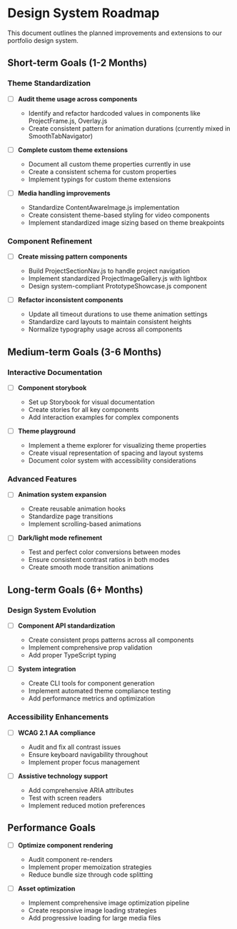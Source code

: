 # Design System Roadmap

This document outlines the planned improvements and extensions to our portfolio design system.

## Short-term Goals (1-2 Months)

### Theme Standardization

- [ ] **Audit theme usage across components**
  - Identify and refactor hardcoded values in components like ProjectFrame.js, Overlay.js
  - Create consistent pattern for animation durations (currently mixed in SmoothTabNavigator)
  
- [ ] **Complete custom theme extensions**
  - Document all custom theme properties currently in use
  - Create a consistent schema for custom properties
  - Implement typings for custom theme extensions
  
- [ ] **Media handling improvements**
  - Standardize ContentAwareImage.js implementation
  - Create consistent theme-based styling for video components
  - Implement standardized image sizing based on theme breakpoints

### Component Refinement

- [ ] **Create missing pattern components**
  - Build ProjectSectionNav.js to handle project navigation
  - Implement standardized ProjectImageGallery.js with lightbox
  - Design system-compliant PrototypeShowcase.js component
  
- [ ] **Refactor inconsistent components**
  - Update all timeout durations to use theme animation settings
  - Standardize card layouts to maintain consistent heights
  - Normalize typography usage across all components

## Medium-term Goals (3-6 Months)

### Interactive Documentation

- [ ] **Component storybook**
  - Set up Storybook for visual documentation
  - Create stories for all key components 
  - Add interaction examples for complex components
  
- [ ] **Theme playground**
  - Implement a theme explorer for visualizing theme properties
  - Create visual representation of spacing and layout systems
  - Document color system with accessibility considerations

### Advanced Features

- [ ] **Animation system expansion**
  - Create reusable animation hooks
  - Standardize page transitions
  - Implement scrolling-based animations
  
- [ ] **Dark/light mode refinement**
  - Test and perfect color conversions between modes
  - Ensure consistent contrast ratios in both modes
  - Create smooth mode transition animations

## Long-term Goals (6+ Months)

### Design System Evolution

- [ ] **Component API standardization**
  - Create consistent props patterns across all components
  - Implement comprehensive prop validation
  - Add proper TypeScript typing
  
- [ ] **System integration**
  - Create CLI tools for component generation
  - Implement automated theme compliance testing
  - Add performance metrics and optimization

### Accessibility Enhancements

- [ ] **WCAG 2.1 AA compliance**
  - Audit and fix all contrast issues
  - Ensure keyboard navigability throughout
  - Implement proper focus management
  
- [ ] **Assistive technology support**
  - Add comprehensive ARIA attributes
  - Test with screen readers
  - Implement reduced motion preferences

## Performance Goals

- [ ] **Optimize component rendering**
  - Audit component re-renders
  - Implement proper memoization strategies
  - Reduce bundle size through code splitting

- [ ] **Asset optimization**
  - Implement comprehensive image optimization pipeline
  - Create responsive image loading strategies
  - Add progressive loading for large media files

